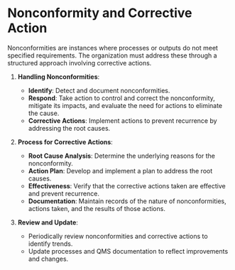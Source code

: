 # Nonconformity and Corrective Action

Nonconformities are instances where processes or outputs do not meet specified requirements. The organization must address these through a structured approach involving corrective actions.

1. **Handling Nonconformities**:
   - **Identify**: Detect and document nonconformities.
   - **Respond**: Take action to control and correct the nonconformity, mitigate its impacts, and evaluate the need for actions to eliminate the cause.
   - **Corrective Actions**: Implement actions to prevent recurrence by addressing the root causes.

2. **Process for Corrective Actions**:
   - **Root Cause Analysis**: Determine the underlying reasons for the nonconformity.
   - **Action Plan**: Develop and implement a plan to address the root causes.
   - **Effectiveness**: Verify that the corrective actions taken are effective and prevent recurrence.
   - **Documentation**: Maintain records of the nature of nonconformities, actions taken, and the results of those actions.

3. **Review and Update**:
   - Periodically review nonconformities and corrective actions to identify trends.
   - Update processes and QMS documentation to reflect improvements and changes.

